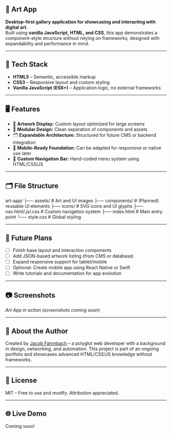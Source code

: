 ## 🎨 Art App

**Desktop-first gallery application for showcasing and interacting with digital art.**  
Built using **vanilla JavaScript, HTML, and CSS**, this app demonstrates a component-style structure without relying on frameworks, designed with expandability and performance in mind.

---

## 🔧 Tech Stack

- **HTML5** – Semantic, accessible markup
- **CSS3** – Responsive layout and custom styling
- **Vanilla JavaScript (ES6+)** – Application logic, no external frameworks

---

## 🖥️ Features

- 🎨 **Artwork Display:** Custom layout optimized for large screens  
- 🧩 **Modular Design:** Clean separation of components and assets  
- 🗂️ **Expandable Architecture:** Structured for future CMS or backend integration  
- 📱 **Mobile-Ready Foundation:** Can be adapted for responsive or native use later  
- 🧭 **Custom Navigation Bar:** Hand-coded menu system using HTML/CSS/JS  

---

## 🗂️ File Structure
art-app/
├── assets/               # Art and UI images
├── components/           # (Planned) reusable UI elements
├── icons/                # SVG icons and UI glyphs
├── nav.html/.js/.css     # Custom navigation system
├── index.html            # Main entry point
└── style.css             # Global styling

---

## 🚀 Future Plans

- [ ] Finish base layout and interaction components  
- [ ] Add JSON-based artwork listing (from CMS or database)  
- [ ] Expand responsive support for tablet/mobile  
- [ ] Optional: Create mobile app using React Native or Swift  
- [ ] Write tutorials and documentation for app evolution  

---

## 📷 Screenshots

_Art App in action (screenshots coming soon)_

---

## 🙋 About the Author

Created by [Jacob Fahrnbach](https://www.linkedin.com/in/cloudjacob/) – a polyglot web developer with a background in design, networking, and automation. This project is part of an ongoing portfolio and showcases advanced HTML/CSS/JS knowledge without frameworks.

---

## 📜 License

MIT – Free to use and modify. Attribution appreciated.

---

## 🌐 Live Demo

Coming soon!